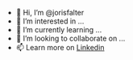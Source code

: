 - 👋 Hi, I’m @jorisfalter
- 👀 I’m interested in ...
- 🌱 I’m currently learning ...
- 💞️ I’m looking to collaborate on ...
- 📫 Learn more on [Linkedin](https://www.linkedin.com/in/jorisfalter/) 

<!---
jorisfalter/jorisfalter is a ✨ special ✨ repository because its `README.md` (this file) appears on your GitHub profile.
You can click the Preview link to take a look at your changes.
--->
